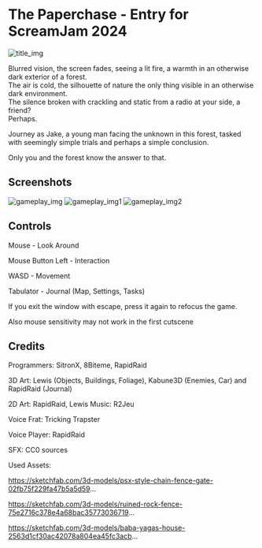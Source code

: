# The Paperchase - Entry for ScreamJam 2024
![title_img](https://img.itch.zone/aW1nLzE4Mjg5NjExLnBuZw==/315x250%23c/DFS14x.png)

Blurred vision, the screen fades, seeing a lit fire, a warmth in an otherwise dark exterior of a forest.  
The air is cold, the silhouette of nature the only thing visible in an otherwise dark environment.  
The silence broken with crackling and static from a radio at your side, a friend?  
Perhaps.  

Journey as Jake, a young man facing the unknown in this forest, tasked with seemingly simple trials and perhaps a simple conclusion.  

Only you and the forest know the answer to that.  
## Screenshots

![gameplay_img](https://img.itch.zone/aW1hZ2UvMzA1ODE4OS8xODI4ODgzMy5wbmc=/original/rgaUA9.png)
![gameplay_img1](https://img.itch.zone/aW1hZ2UvMzA1ODE4OS8xODI4ODg0NC5wbmc=/original/r6TrVN.png)
![gameplay_img2](https://img.itch.zone/aW1hZ2UvMzA1ODE4OS8xODI4ODgzNy5wbmc=/original/RRkmit.png)


## Controls 

Mouse - Look Around 

Mouse Button Left - Interaction

WASD - Movement

Tabulator - Journal (Map, Settings, Tasks)

If you exit the window with escape, press it again to refocus the game.

Also mouse sensitivity may not work in the first cutscene


## Credits

Programmers: SitronX, 8Biteme, RapidRaid

3D Art: Lewis (Objects, Buildings, Foliage), Kabune3D (Enemies, Car) and RapidRaid (Journal)

2D Art: RapidRaid, Lewis
Music: R2Jeu

Voice Frat: Tricking Trapster

Voice Player: RapidRaid

SFX: CC0 sources


Used Assets:

https://sketchfab.com/3d-models/psx-style-chain-fence-gate-02fb75f229fa47b5a5d59...

https://sketchfab.com/3d-models/ruined-rock-fence-75e2716c378e4a68bac35773036719...

https://sketchfab.com/3d-models/baba-yagas-house-2563d1cf30ac42078a804ea45fc3acb...
